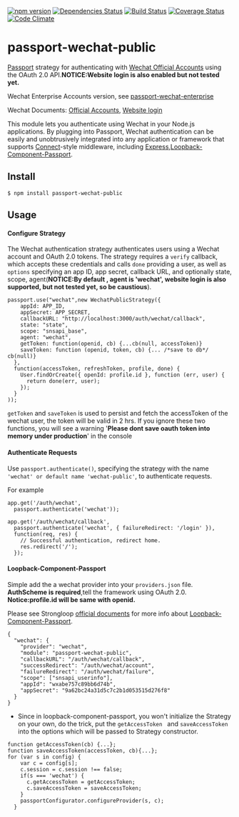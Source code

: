 [![npm version](https://badge.fury.io/js/passport-wechat-public.svg)](https://badge.fury.io/js/passport-wechat-public)
[![Dependencies Status](https://david-dm.org/wenwei1202/passport-wechat-public.svg)](https://david-dm.org/wenwei1202/passport-wechat-public)
[![Build Status](https://travis-ci.org/wenwei1202/passport-wechat-public.svg?branch=master)](https://travis-ci.org/wenwei1202/passport-wechat-public)
[![Coverage Status](https://coveralls.io/repos/github/wenwei1202/passport-wechat-public/badge.svg?branch=master)](https://coveralls.io/github/wenwei1202/passport-wechat-public?branch=master)
[![Code Climate](https://codeclimate.com/github/wenwei1202/passport-wechat-public/badges/gpa.svg)](https://codeclimate.com/github/wenwei1202/passport-wechat-public)

# passport-wechat-public
[Passport](http://passportjs.org/) strategy for authenticating with [Wechat Official Accounts](https://mp.weixin.qq.com/)
using the OAuth 2.0 API.**NOTICE:Website login is also enabled but not tested yet.**

Wechat Enterprise Accounts version, see [passport-wechat-enterprise](https://github.com/wenwei1202/passport-wechat-enterprise)

Wechat Documents: [Official Accounts](http://mp.weixin.qq.com/wiki/17/c0f37d5704f0b64713d5d2c37b468d75.html), [Website login](https://open.weixin.qq.com/cgi-bin/showdocument?action=dir_list&t=resource/res_list&verify=1&id=open1419316505&token=&lang=zh_CN)

This module lets you authenticate using Wechat in your Node.js applications.
By plugging into Passport, Wechat authentication can be easily and
unobtrusively integrated into any application or framework that supports
[Connect](http://www.senchalabs.org/connect/)-style middleware, including
[Express](http://expressjs.com/),[Loopback-Component-Passport](https://github.com/strongloop/loopback-component-passport).



## Install

    $ npm install passport-wechat-public

## Usage

#### Configure Strategy

The Wechat authentication strategy authenticates users using a Wechat
account and OAuth 2.0 tokens.  The strategy requires a `verify` callback, which
accepts these credentials and calls `done` providing a user, as well as
`options` specifying an app ID, app secret, callback URL, and optionally state, scope, agent(**NOTICE:By default , agent is 'wechat', website login is also supported, but not tested yet, so be caustious**).


```
passport.use("wechat",new WechatPublicStrategy({
    appId: APP_ID,
    appSecret: APP_SECRET,
    callbackURL: "http://localhost:3000/auth/wechat/callback",
    state: "state",
    scope: "snsapi_base",
    agent: "wechat",
    getToken: function(openid, cb) {...cb(null, accessToken)}
    saveToken: function (openid, token, cb) {... /*save to db*/ cb(null)}
  },
  function(accessToken, refreshToken, profile, done) {
    User.findOrCreate({ openId: profile.id }, function (err, user) {
      return done(err, user);
    });
  }
));
```

`getToken` and `saveToken` is used to persist and fetch the accessToken of the wechat user, the token will be valid in 2 hrs. If you ignore these two functions, you will see a warning '**Please dont save oauth token into memory under production**' in the console

#### Authenticate Requests

Use `passport.authenticate()`, specifying the strategy with the name `'wechat' or default name 'wechat-public'`, to
authenticate requests.


For example

```
app.get('/auth/wechat',
  passport.authenticate('wechat'));

app.get('/auth/wechat/callback',
  passport.authenticate('wechat', { failureRedirect: '/login' }),
  function(req, res) {
    // Successful authentication, redirect home.
    res.redirect('/');
  });
```


#### Loopback-Component-Passport
Simple add the a wechat provider into your `providers.json` file. **AuthScheme is required**,tell the framework using OAuth 2.0. **Notice:profile.id will be same with openid.**


Please see Strongloop [official documents](https://docs.strongloop.com/pages/releaseview.action?pageId=3836277) for more info about [Loopback-Component-Passport](https://github.com/strongloop/loopback-component-passport).

```
{
  "wechat": {
    "provider": "wechat",
    "module": "passport-wechat-public",
    "callbackURL": "/auth/wechat/callback",
    "successRedirect": "/auth/wechat/account",
    "failureRedirect": "/auth/wechat/failure",
    "scope": ["snsapi_userinfo"],
    "appId": "wxabe757c89bb6d74b",
    "appSecret": "9a62bc24a31d5c7c2b1d053515d276f8"
  }
}
```

- Since in loopback-component-passport, you won't initialize the Strategy on your own, do the trick, put the `getAccessToken ` and `saveAccessToken ` into the options which will be passed to Strategy constructor.


```
function getAccessToken(cb) {...};
function saveAccessToken(accessToken, cb){...};
for (var s in config) {
    var c = config[s];
    c.session = c.session !== false;
    if(s === 'wechat') {
      c.getAccessToken = getAccessToken;
      c.saveAccessToken = saveAccessToken;
    }
    passportConfigurator.configureProvider(s, c);
  }
```
